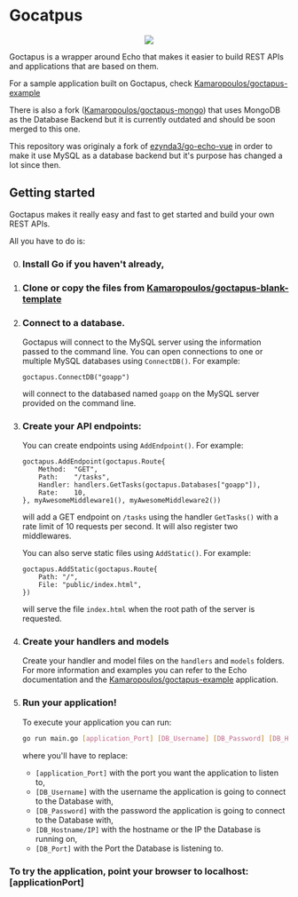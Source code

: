 # Gocatpus

<div style="text-align:center"><img src ="https://preview.ibb.co/g4botc/Polpo_disegno.png" /></div>

Goctapus is a wrapper around Echo that makes it easier to build REST APIs and applications that are based on them.

For a sample application built on Goctapus, check [Kamaropoulos/goctapus-example](https://github.com/Kamaropoulos/goctapus-example)

There is also a fork ([Kamaropoulos/goctapus-mongo](https://github.com/Kamaropoulos/goctapus-mongo)) that uses MongoDB as the Database Backend but it is currently outdated and should be soon merged to this one.

This repository was originaly a fork of [ezynda3/go-echo-vue](https://github.com/ezynda3/go-echo-vue) in order to make it use MySQL as a database backend but it's purpose has changed a lot since then.

## Getting started

Goctapus makes it really easy and fast to get started and build your own REST APIs.

All you have to do is:

0. ### Install Go if you haven't already,
1. ### Clone or copy the files from [Kamaropoulos/goctapus-blank-template](https://github.com/Kamaropoulos/goctapus-blank-template)
2. ### Connect to a database.

    Goctapus will connect to the MySQL server using the information passed to the command line. You can open connections to one or multiple MySQL databases using `ConnectDB()`. For example:

    ```golang
    goctapus.ConnectDB("goapp")
    ```

    will connect to the databased named `goapp` on the MySQL server provided on the command line.

3. ### Create your API endpoints:
    You can create endpoints using `AddEndpoint()`. For example:
    
    ```golang
    goctapus.AddEndpoint(goctapus.Route{
		Method:  "GET",
		Path:    "/tasks",
		Handler: handlers.GetTasks(goctapus.Databases["goapp"]),
		Rate:    10,
	}, myAwesomeMiddleware1(), myAwesomeMiddleware2())
    ```

    will add a GET endpoint on `/tasks` using the handler `GetTasks()` with a rate limit of 10 requests per second. It will also register two middlewares.
    
    You can also serve static files using `AddStatic()`. For example:

    ```golang
    goctapus.AddStatic(goctapus.Route{
		Path: "/",
		File: "public/index.html",
    })
    ```
    
    will serve the file `index.html` when the root path of the server is requested.

4. ### Create your handlers and models

    Create your handler and model files on the `handlers` and `models` folders. For more information and examples you can refer to the Echo documentation and the [Kamaropoulos/goctapus-example](https://github.com/Kamaropoulos/goctapus-example) application.

5. ### Run your application!

    To execute your application you can run:
    ```bash
    go run main.go [application_Port] [DB_Username] [DB_Password] [DB_Hostname/IP] [DB_PORT]
    ```

    where you'll have to replace:
    - `[application_Port]` with the port you want the application to listen to,
    - `[DB_Username]` with the username the application is going to connect to the Database with,
    - `[DB_Password]` with the password the application is going to connect to the Database with,
    - `[DB_Hostname/IP]` with the hostname or the IP the Database is running on,
    - `[DB_Port]` with the Port the Database is listening to.

### To try the application, point your browser to localhost:[applicationPort]